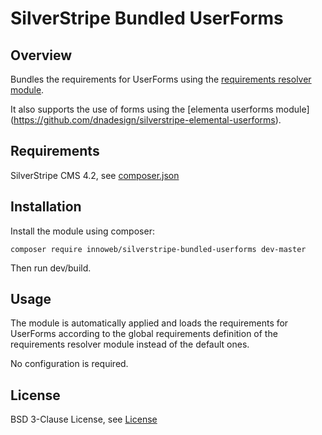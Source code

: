 # SilverStripe Bundled UserForms

## Overview

Bundles the requirements for UserForms using the [requirements resolver module](https://github.com/xini/silverstripe-requirements-resolver).

It also supports the use of forms using the [elementa userforms module] (https://github.com/dnadesign/silverstripe-elemental-userforms).

## Requirements

SilverStripe CMS 4.2, see [composer.json](composer.json)

## Installation

Install the module using composer:

```
composer require innoweb/silverstripe-bundled-userforms dev-master
```
Then run dev/build.

## Usage

The module is automatically applied and loads the requirements for UserForms according to the global requirements definition of the requirements resolver module instead of the default ones.

No configuration is required.

## License

BSD 3-Clause License, see [License](license.md)